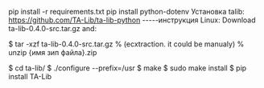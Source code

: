 pip install -r requirements.txt
pip install python-dotenv
Установка talib:
https://github.com/TA-Lib/ta-lib-python -----инструкция
Linux:
Download ta-lib-0.4.0-src.tar.gz and:

$ tar -xzf ta-lib-0.4.0-src.tar.gz 
% (ecxtraction. it could be manualy)
% unzip {имя зип файла}.zip

$ cd ta-lib/
$ ./configure --prefix=/usr
$ make
$ sudo make install
$ pip install TA-Lib
